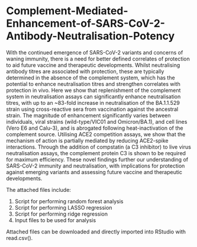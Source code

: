 # Complement-Mediated-Enhancement-of-SARS-CoV-2-Antibody-Neutralisation-Potency
With the continued emergence of SARS-CoV-2 variants and concerns of waning immunity, there is a need for better defined correlates of protection to aid future vaccine and therapeutic developments. Whilst neutralising antibody titres are associated with protection, these are typically determined in the absence of the complement system, which has the potential to enhance neutralisation titres and strengthen correlates with protection in vivo. Here we show that replenishment of the complement system in neutralisation assays can significantly enhance neutralisation titres, with up to an ~83-fold increase in neutralisation of the BA.1.1.529 strain using cross-reactive sera from vaccination against the ancestral strain. The magnitude of enhancement significantly varies between individuals, viral strains (wild-type/VIC01 and Omicron/BA.1), and cell lines (Vero E6 and Calu-3), and is abrogated following heat-inactivation of the complement source. Utilising ACE2 competition assays, we show that the mechanism of action is partially mediated by reducing ACE2-spike interactions. Through the addition of compstatin (a C3 inhibitor) to live virus neutralisation assays, the complement protein C3 is shown to be required for maximum efficiency. These novel findings further our understanding of SARS-CoV-2 immunity and neutralisation, with implications for protection against emerging variants and assessing future vaccine and therapeutic developments.

The attached files include:
  1. Script for performing random forest analysis
  2. Script for performing LASSO regression
  3. Script for performing ridge regression
  4. Input files to be used for analysis

Attached files can be downloaded and directly imported into RStudio with read.csv().
